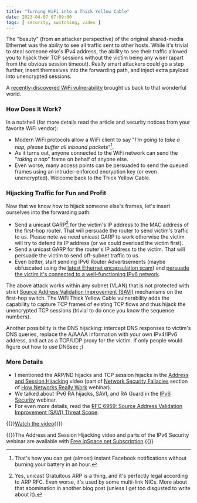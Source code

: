 ```yaml
---
title: "Turning WiFi into a Thick Yellow Cable"
date: 2023-04-07 07:09:00
tags: [ security, switching, video ]
---
```

The "beauty" (from an attacker perspective) of the original shared-media Ethernet was the ability to see all traffic sent to other hosts. While it's trivial to steal someone else's IPv4 address, the ability to see their traffic allowed you to hijack their TCP sessions without the victim being any wiser (apart from the obvious session timeout). Really smart attackers could go a step further, insert themselves into the forwarding path, and inject extra payload into unencrypted sessions.

A [recently-discovered WiFi vulnerability](https://www.usenix.org/conference/usenixsecurity23/presentation/schepers) brought us back to that wonderful world.
<!--more-->
### How Does It Work?

In a nutshell (for more details read the article and security notices from your favorite WiFi vendor):

* Modern WiFi protocols allow a WiFi client to say "_I'm going to take a nap, please buffer all inbound packets_"[^FB].
* As it turns out, anyone connected to the WiFi network can send the "_taking a nap_" frame on behalf of anyone else.
* Even worse, many access points can be persuaded to send the queued frames using an intruder-enforced encryption key (or even unencrypted). Welcome back to the Thick Yellow Cable.

[^FB]: That's how you can get (almost) instant Facebook notifications without burning your battery in an hour.

### Hijacking Traffic for Fun and Profit

Now that we know how to hijack someone else's frames, let's insert ourselves into the forwarding path:

* Send a unicast GARP[^UGARP] for the victim's IP address to the MAC address of the first-hop router. That will persuade the router to send victim's traffic to us. Please note we need unicast GARP to work otherwise the victim will try to defend its IP address (or we could overload the victim first).
* Send a unicast GARP for the router's IP address to the victim. That will persuade the victim to send off-subnet traffic to us.
* Even better, start sending IPv6 Router Advertisements (maybe obfuscated using the [latest Ethernet encapsulation scam](/2023/01/hiding-packets-behind-llc-headers/)) and [persuade the victim it's connected to a well-functioning IPv6 network](/2011/11/ipv6-security-getting-bored-bru-airport/).

[^UGARP]: Yes, unicast Gratuitous ARP is a thing, and it's perfectly legal according to ARP RFC. Even worse, it's used by some multi-link NICs. More about that abomination in another blog post (unless I get too disgusted to write about it).

The above attack works within any subnet (VLAN) that is not protected with strict [Source Address Validation Improvement (SAVI)](https://www.rfc-editor.org/rfc/rfc7039) mechanisms on the first-hop switch. The WiFi Thick Yellow Cable vulnerability adds the capability to capture TCP frames of existing TCP flows and thus hijack the unencrypted TCP sessions (trivial to do once you know the sequence numbers).

Another possibility is the DNS hijacking: intercept DNS responses to victim's DNS queries, replace the A/AAAA information with your own IPv4/IPv6 address, and act as a TCP/UDP proxy for the victim. If only people would figure out how to use DNSsec ;)

### More Details

* I mentioned the ARP/ND hijacks and TCP session hijacks in the [Address and Session Hijacking](https://my.ipspace.net/bin/get/Net101/NS2.1%20-%20Address%20and%20Session%20Hijacking.mp4?doccode=Net101) video (part of [Network Security Fallacies](https://my.ipspace.net/bin/list?id=Net101#NETSEC) section of [How Networks Really Work](https://www.ipspace.net/How_Networks_Really_Work) webinar).
* We talked about IPv6 RA hijacks, SAVI, and RA Guard in the [IPv6 Security](https://www.ipspace.net/IPv6_security) webinar.
* For even more details, read the [RFC 6959: Source Address Validation Improvement (SAVI) Threat Scope](https://www.rfc-editor.org/rfc/rfc6959).

{{<jump>}}[Watch the video](https://my.ipspace.net/bin/get/Net101/NS2.1%20-%20Address%20and%20Session%20Hijacking.mp4?doccode=Net101){{</jump>}}

{{<note free>}}The Address and Session Hijacking video and parts of the IPv6 Security webinar are available with [Free ipSpace.net Subscription](https://www.ipspace.net/Subscription/Free).{{</note>}}